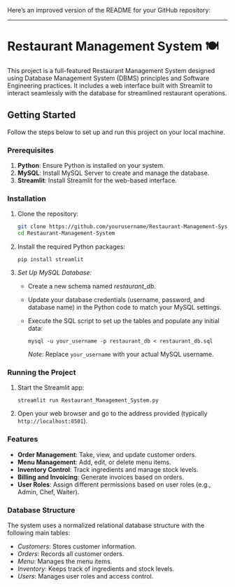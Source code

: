 Here’s an improved version of the README for your GitHub repository:

---

# Restaurant Management System 🍽️

This project is a full-featured Restaurant Management System designed using Database Management System (DBMS) principles and Software Engineering practices. It includes a web interface built with Streamlit to interact seamlessly with the database for streamlined restaurant operations.

## Getting Started

Follow the steps below to set up and run this project on your local machine.

### Prerequisites

1. **Python**: Ensure Python is installed on your system.
2. **MySQL**: Install MySQL Server to create and manage the database.
3. **Streamlit**: Install Streamlit for the web-based interface.

### Installation

1. Clone the repository:

   ```bash
   git clone https://github.com/yourusername/Restaurant-Management-System.git
   cd Restaurant-Management-System
   ```

2. Install the required Python packages:

   ```
   pip install streamlit
   ```

3. *Set Up MySQL Database:*

   - Create a new schema named *restaurant_db*.
   - Update your database credentials (username, password, and database name) in the Python code to match your MySQL settings.
   - Execute the SQL script to set up the tables and populate any initial data:

     ```
     mysql -u your_username -p restaurant_db < restaurant_db.sql
     ```

     _Note_: Replace `your_username` with your actual MySQL username.

### Running the Project

1. Start the Streamlit app:

   ```
   streamlit run Restaurant_Management_System.py
   ```

2. Open your web browser and go to the address provided (typically `http://localhost:8501`).

### Features

- **Order Management**: Take, view, and update customer orders.
- **Menu Management**: Add, edit, or delete menu items.
- **Inventory Control**: Track ingredients and manage stock levels.
- **Billing and Invoicing**: Generate invoices based on orders.
- **User Roles**: Assign different permissions based on user roles (e.g., Admin, Chef, Waiter).

### Database Structure

The system uses a normalized relational database structure with the following main tables:

- *Customers*: Stores customer information.
- *Orders*: Records all customer orders.
- *Menu*: Manages the menu items.
- *Inventory*: Keeps track of ingredients and stock levels.
- *Users*: Manages user roles and access control.

